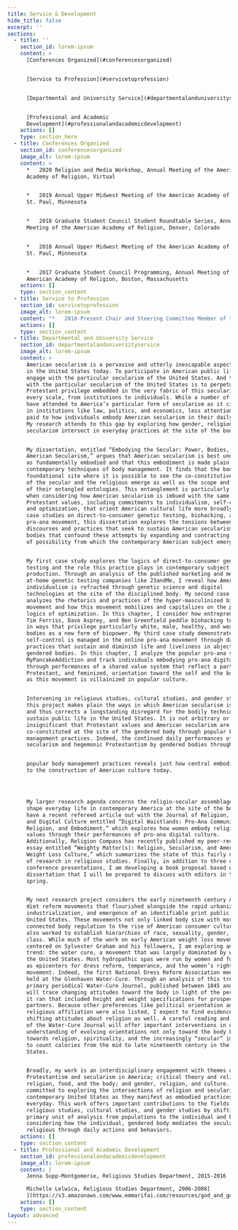 ```yaml
---
title: Service & Development
hide_title: false
excerpt: ''
sections:
  - title: ''
    section_id: lorem-ipsum
    content: >
      [Conferences Organized](#conferencesorganized)


      [Service to Profession](#servicetoprofession)


      [Departmental and University Service](#departmentalanduniversityservice)


      [Professional and Academic
      Development](#professionalandacademicdevelopment)
    actions: []
    type: section_hero
  - title: Conferences Organized
    section_id: conferencesorganized
    image_alt: lorem-ipsum
    content: >
      *   2020 Religion and Media Workshop, Annual Meeting of the American
      Academy of Religion, Virtual


      *   2019 Annual Upper Midwest Meeting of the American Academy of Religion,
      St. Paul, Minnesota


      *   2018 Graduate Student Council Student Roundtable Series, Annual
      Meeting of the American Academy of Religion, Denver, Colorado


      *   2018 Annual Upper Midwest Meeting of the American Academy of Religion,
      St. Paul, Minnesota


      *   2017 Graduate Student Council Programming, Annual Meeting of the
      American Academy of Religion, Boston, Massachusetts
    actions: []
    type: section_content
  - title: Service to Profession
    section_id: servicetoprofession
    image_alt: lorem-ipsum
    content: "*   2018-Present Chair and Steering Committee Member of the Religion and Media Workshop of the American Academy of Religion\n\n*   2019 Peer Reviewer for Communication, Culture and Critique\n\n*   2017-2019\tStudent Director of the Upper Midwest Region of the American Academy of Religion\n\n*   2018 Peer Reviewer for Contemporary Women’s Writing\n"
    actions: []
    type: section_content
  - title: Departmental and University Service
    section_id: departmentalanduniversityservice
    image_alt: lorem-ipsum
    content: >
      American secularism is a pervasive and utterly inescapable aspect of life
      in the United States today. To participate in American public life is to
      engage with the particular secularism of the United States. And to engage
      with the particular secularism of the United States is to perpetuate a
      Protestant privilege embedded in the very fabric of this secularism on
      every scale, from institutions to individuals. While a number of scholars
      have attended to America’s particular form of secularism as it circulates
      in institutions like law, politics, and economics, less attention has been
      paid to how individuals embody American secularism in their daily lives.
      My research attends to this gap by exploring how gender, religion, and
      secularism intersect in everyday practices at the site of the body.


      My dissertation, entitled “Embodying the Secular: Power, Bodies, and
      American Secularism,” argues that American secularism is best understood
      as fundamentally embodied and that this embodiment is made plain in
      contemporary techniques of body management. It finds that the body is a
      foundational site where it is possible to see the co-constitutive nature
      of the secular and the religious emerge as well as the scope and contours
      of their entangled ontologies. This entanglement is particularly clear
      when considering how American secularism is imbued with the same
      Protestant values, including commitments to individualism, self-control,
      and optimization, that orient American cultural life more broadly. Through
      case studies on direct-to-consumer genetic testing, biohacking, and the
      pro-ana movement, this dissertation explores the tensions between the
      discourses and practices that seek to sustain American secularism and the
      bodies that confound these attempts by expanding and contracting the field
      of possibility from which the contemporary American subject emerges.


      My first case study explores the logics of direct-to-consumer genetic
      testing and the role this practice plays in contemporary subject
      production. Through an analysis of the published marketing and media of
      at-home genetic testing companies like 23andMe, I reveal how American
      individualism is refracted through genetic science and digital
      technologies at the site of the disciplined body. My second case study
      analyzes the rhetorics and practices of the hyper-masculinized biohacking
      movement and how this movement mobilizes and capitalizes on the particular
      logics of optimization. In this chapter, I consider how entrepreneurs like
      Tim Ferriss, Dave Asprey, and Ben Greenfield peddle biohacking techniques
      in ways that privilege particularly white, male, healthy, and wealthy
      bodies as a new form of biopower. My third case study demonstrates how
      self-control is managed in the online pro-ana movement through daily
      practices that sustain and diminish life and liveliness in abject,
      gendered bodies. In this chapter, I analyze the popular pro-ana site
      MyPancakeAddiction and track individuals embodying pro-ana digital culture
      through performances of a shared value system that reflect a particularly
      Protestant, and feminized, orientation toward the self and the body even
      as this movement is villainized in popular culture.


      Intervening in religious studies, cultural studies, and gender studies,
      this project makes plain the ways in which American secularism is embodied
      and thus corrects a longstanding disregard for the bodily techniques that
      sustain public life in the United States. It is not arbitrary or
      insignificant that Protestant values and American secularism are
      co-constituted at the site of the gendered body through popular body
      management practices. Indeed, the continued daily performances of American
      secularism and hegemonic Protestantism by gendered bodies through


      popular body management practices reveals just how central embodiment is
      to the construction of American culture today.




      My larger research agenda concerns the religio-secular assemblages that
      shape everyday life in contemporary America at the site of the body. I
      have a recent refereed article out with the Journal of Religion, Media,
      and Digital Culture entitled “Digital Waistlands: Pro-Ana Communities,
      Religion, and Embodiment,” which explores how women embody religio-secular
      values through their performances of pro-ana digital culture.
      Additionally, Religion Compass has recently published my peer-reviewed
      essay entitled “Weighty Matter(s): Religion, Secularism, and American
      Weight Loss Culture,” which summarizes the state of this fairly new field
      of research in religious studies. Finally, in addition to three upcoming
      conference presentations, I am developing a book proposal based on my
      dissertation that I will be prepared to discuss with editors in the
      spring.


      My next research project considers the early nineteenth century American
      diet reform movements that flourished alongside the rapid urbanization,
      industrialization, and emergence of an identifiable print public in the
      United States. These movements not only linked body size with morality and
      connected body regulation to the rise of American consumer culture but
      also worked to establish hierarchies of race, sexuality, gender, and
      class. While much of the work on early American weight loss movements has
      centered on Sylvester Graham and his followers, I am exploring another
      trend: the water cure, a movement that was largely dominated by women in
      the United States. Most hydropathic spas were run by women and functioned
      as epicenters for dress reform, temperance, and the women’s rights
      movement. Indeed, the first National Dress Reform Association meeting was
      held at the Glenhaven Water-Cure. Through an analysis of this trend’s
      primary periodical Water-Cure Journal, published between 1845 and 1857, I
      will trace changing attitudes toward the body in light of the personal ads
      it ran that included height and weight specifications for prospective
      partners. Because other preferences like political orientation and
      religious affiliation were also listed, I expect to find evidence of
      shifting attitudes about religion as well. A careful reading and analysis
      of the Water-Cure Journal will offer important interventions in our
      understanding of evolving orientations not only toward the body but also
      towards religion, spirituality, and the increasingly “secular” imperative
      to count calories from the mid to late nineteenth century in the United
      States.


      Broadly, my work is an interdisciplinary engagement with themes of
      Protestantism and secularism in America; critical theory and religion;
      religion, food, and the body; and gender, religion, and culture. I am
      committed to exploring the intersections of religion and secularism in the
      contemporary United States as they manifest as embodied practices in the
      everyday. This work offers important contributions to the fields of
      religious studies, cultural studies, and gender studies by shifting the
      primary unit of analysis from populations to the individual and by
      considering how the individual, gendered body mediates the secular and the
      religious through daily actions and behaviors.
    actions: []
    type: section_content
  - title: Professional and Academic Development
    section_id: professionalandacademicdevelopment
    image_alt: lorem-ipsum
    content: |
      Jenna Supp-Montgomerie, Religious Studies Department, 2015-2016

      Michelle Lelwica, Religious Studies Department, 2006-2008[
      ](https://s3.amazonaws.com/www.emmarifai.com/resources/god_and_google.pdf)
    actions: []
    type: section_content
layout: advanced
---
```

